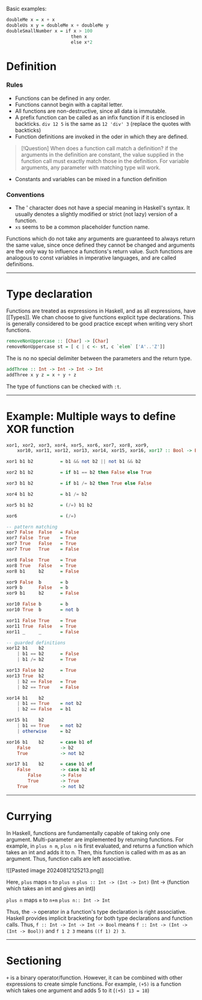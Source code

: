 
Basic examples:

```hs
doubleMe x = x + x
doubleUs x y = doubleMe x + doubleMe y
doubleSmallNumber x = if x > 100  
                        then x  
                        else x*2
```

# Definition
### Rules
- Functions can be defined in any order.
- Functions cannot begin with a capital letter.
- All functions are non-destructive, since all data is immutable.
- A prefix function can be called as an infix function if it is enclosed in backticks. `div 12 5` is the same as `12 'div' 3` (replace the quotes with  backticks)
- Function definitions are invoked in the oder in which they are defined.
>[!Question] When does a function call match a definition?
>if the arguments in the definition are constant, the value supplied in the function call must exactly match those in the definition. For variable arguments, any parameter with matching type will work.
- Constants and variables can be mixed in a function definition


### Conventions
- The ' character does not have a special meaning in Haskell's syntax. It usually denotes a slightly modified or strict (not lazy) version of a function.
- `xs` seems to be a common placeholder function name.

Functions which do not take any arguments are guaranteed to always return the same value, since once defined they cannot be changed and arguments are the only way to influence a functions's return value. Such functions are analogous to const variables in imperative languages, and are called definitions.

---
# Type declaration

Functions are treated as expressions in Haskell, and as all expressions, have [[Types]]. We chan choose to give functions explicit type declarations. This is generally considered to be good practice except when writing very short functions.

```hs
removeNonUppercase :: [Char] -> [Char]  
removeNonUppercase st = [ c | c <- st, c `elem` ['A'..'Z']]
```

The is no no special delimiter between the parameters and the return type.

```hs
addThree :: Int -> Int -> Int -> Int  
addThree x y z = x + y + z
```

The type of functions can be checked with `:t`.


---
# Example: Multiple ways to define XOR function

```hs
xor1, xor2, xor3, xor4, xor5, xor6, xor7, xor8, xor9, 
    xor10, xor11, xor12, xor13, xor14, xor15, xor16, xor17 :: Bool -> Bool -> Bool 

xor1 b1 b2          = b1 && not b2 || not b1 && b2 

xor2 b1 b2          = if b1 == b2 then False else True 

xor3 b1 b2          = if b1 /= b2 then True else False  

xor4 b1 b2          = b1 /= b2 

xor5 b1 b2          = (/=) b1 b2 

xor6                = (/=)

-- pattern matching
xor7 False  False   = False 
xor7 False  True    = True 
xor7 True   False   = True 
xor7 True   True    = False 

xor8 False  True    = True 
xor8 True   False   = True 
xor8 b1     b2      = False 

xor9 False  b       = b 
xor9 b      False   = b 
xor9 b1     b2      = False 

xor10 False b       = b 
xor10 True  b       = not b 

xor11 False True    = True 
xor11 True  False   = True 
xor11 _     _       = False 

-- guarded definitions
xor12 b1    b2
    | b1 == b2      = False 
    | b1 /= b2      = True 

xor13 False b2      = True 
xor13 True  b2 
    | b2 == False   = True 
    | b2 == True    = False 

xor14 b1    b2 
    | b1 == True    = not b2 
    | b2 == False   = b1 

xor15 b1    b2 
    | b1 == True    = not b2 
    | otherwise     = b2

xor16 b1    b2      = case b1 of 
    False           -> b2 
    True            -> not b2 

xor17 b1    b2      = case b1 of 
    False           -> case b2 of 
        False       -> False 
        True        -> True 
    True            -> not b2
```

---
# Currying

In Haskell, functions are fundamentally capable of taking only one argument. Multi-parameter are implemented by returning functions. For example, in `plus n m`, `plus n` is first evaluated, and returns a function which takes an int and adds it to n. Then, this function is called with m as as an argument. Thus, function calls are left associative.

![[Pasted image 20240812125213.png]]

Here, `plus` maps `n` to `plus n` 
`plus :: Int -> (Int -> Int)` (Int -> (function which takes an int and gives an int))

`plus n` maps `m` to `n+m`
`plus n:: Int -> Int` 

Thus, the `->` operator in a function's type declaration is right associative. Haskell provides implicit bracketing for both type declarations and function calls. Thus, 
`f :: Int -> Int -> Int -> Bool` means `f :: Int -> (Int -> (Int -> Bool))`
and
`f 1 2 3` means `((f 1) 2) 3`.

<hr>

# Sectioning

`+` is a binary operator/function. However, it can be combined with other expressions to create simple functions. For example, `(+5)` is a function which takes one argument and adds 5 to it (`(+5) 13 = 18`) 
